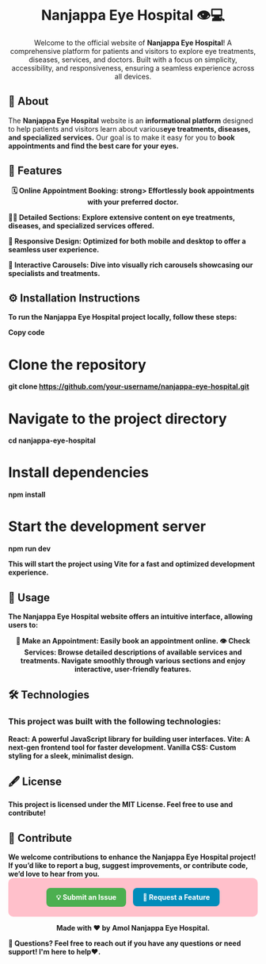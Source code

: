 <h1 align="center">Nanjappa Eye Hospital 👁️💻</h1> <p align="center">Welcome to the official website of <strong>Nanjappa Eye Hospital</strong>! A comprehensive platform for patients and visitors to explore eye treatments, diseases, services, and doctors. Built with a focus on simplicity, accessibility, and responsiveness, ensuring a seamless experience across all devices.</p>
<h2>🏥 About</h2> The <strong>Nanjappa Eye Hospital</strong> website is an <strong>informational platform</strong> designed to help patients and visitors learn about various<strong>eye treatments, diseases, and specialized services.</strong> Our goal is to make it easy for you to <strong>book appointments<strong> and find the best care for your eyes.
<h2>🌟 Features</h2>
  <p align="center">
<strong>🗓 Online Appointment Booking: </strong>strong> Effortlessly book appointments with your preferred doctor.
  
<strong>👨‍⚕️ Detailed Sections: </strong> Explore extensive content on eye treatments, diseases, and specialized services offered.

<strong>📱 Responsive Design: </strong> Optimized for both mobile and desktop to offer a seamless user experience.

<strong>🎡 Interactive Carousels: </strong> Dive into visually rich carousels showcasing our specialists and treatments.

</p>

<h2>⚙️ Installation Instructions</h2>
To run the Nanjappa Eye Hospital project locally, follow these steps:

Copy code
# Clone the repository
git clone https://github.com/your-username/nanjappa-eye-hospital.git

# Navigate to the project directory
cd nanjappa-eye-hospital

# Install dependencies
npm install

# Start the development server
npm run dev

This will start the project using Vite for a fast and optimized development experience.

<h2>🚀 Usage</h2>
The Nanjappa Eye Hospital website offers an intuitive interface, allowing users to:
<p align="center">
<strong>📅 Make an Appointment: </strong> Easily book an appointment online.
<strong> 👁 Check Services: </strong> Browse detailed descriptions of available services and treatments.
Navigate smoothly through various sections and enjoy interactive, user-friendly features.
</p>

<h2>🛠 Technologies</h2>
<p align="center">
<h3> This project was built with the following technologies: </h3>

<strong> React: </strong> A powerful JavaScript library for building user interfaces.
<strong> Vite: </strong> A next-gen frontend tool for faster development.
<strong> Vanilla CSS: </strong> Custom styling for a sleek, minimalist design.

</p>
<h2>🖋 License</h2>
This project is licensed under the MIT License. Feel free to use and contribute!

<h2>🙌 Contribute</h2>
We welcome contributions to enhance the Nanjappa Eye Hospital project! If you’d like to report a bug, suggest improvements, or contribute code, we’d love to hear from you.

<div align="center" style="background-color: #FFC0CB; padding: 20px; border-radius: 10px;"> <a href="https://github.com/Amol5766/nanjappa-eye-hospital/issues/new" style="background-color: #4CAF50; color: white; padding: 10px 20px; text-align: center; text-decoration: none; display: inline-block; border-radius: 8px; margin-right: 10px;">💡 Submit an Issue</a> <a href="https://github.com/Amol5766/nanjappa-eye-hospital/pulls" style="background-color: #008CBA; color: white; padding: 10px 20px; text-align: center; text-decoration: none; display: inline-block; border-radius: 8px;">🚀 Request a Feature</a> </div>

<p align="center">Made with ❤️ by <strong>Amol</strong> <strong>Nanjappa Eye Hospital</strong>.</p>
📧 Questions?
Feel free to reach out if you have any questions or need support! I'm here to help❤.
